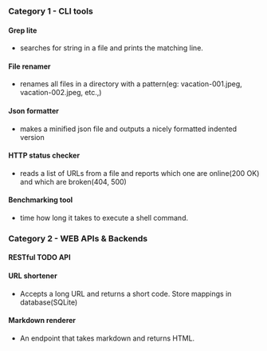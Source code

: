 ### Category 1 - CLI tools

#### Grep lite

- searches for string in a file and prints the matching line.

#### File renamer

- renames all files in a directory with a pattern(eg: vacation-001.jpeg, vacation-002.jpeg, etc.,)

#### Json formatter

- makes a minified json file and outputs a nicely formatted indented version

#### HTTP status checker

- reads a list of URLs from a file and reports which one are online(200 OK) and which are broken(404, 500)

#### Benchmarking tool

- time how long it takes to execute a shell command.

### Category 2 - WEB APIs & Backends

#### RESTful TODO API

#### URL shortener

- Accepts a long URL and returns a short code. Store mappings in database(SQLite)

#### Markdown renderer

- An endpoint that takes markdown and returns HTML.
